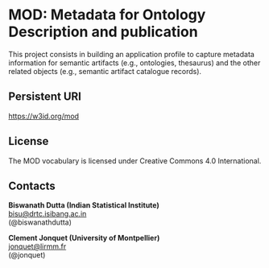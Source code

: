 # MOD: Metadata for Ontology Description and publication 

This project consists in building an application profile to capture metadata information for semantic artifacts (e.g., ontologies, thesaurus) and the other related objects (e.g., semantic artifact catalogue records).  



## Persistent URI 
https://w3id.org/mod 


## License
The MOD vocabulary is licensed under Creative Commons 4.0 International. 

## Contacts
**Biswanath Dutta (Indian Statistical Institute)**  
<bisu@drtc.isibang.ac.in>  
(@biswanathdutta) 

**Clement Jonquet (University of Montpellier)**  
<jonquet@lirmm.fr>  
(@jonquet)  





